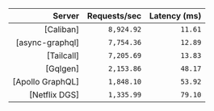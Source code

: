 <!-- PERFORMANCE_RESULTS_START -->

| Server | Requests/sec | Latency (ms) |
|--------:|--------------:|--------------:|
| [Caliban] | `8,924.92` | `11.61` |
| [async-graphql] | `7,754.36` | `12.89` |
| [Tailcall] | `7,205.69` | `13.83` |
| [Gqlgen] | `2,153.86` | `48.17` |
| [Apollo GraphQL] | `1,848.10` | `53.92` |
| [Netflix DGS] | `1,335.99` | `79.10` |

<!-- PERFORMANCE_RESULTS_END -->
